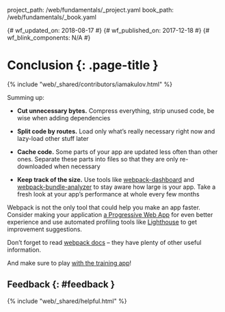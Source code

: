 project_path: /web/fundamentals/_project.yaml book_path: /web/fundamentals/_book.yaml

{# wf_updated_on: 2018-08-17 #} {# wf_published_on: 2017-12-18 #} {# wf_blink_components: N/A #}

# Conclusion {: .page-title }

{% include "web/_shared/contributors/iamakulov.html" %}

Summing up:

* **Cut unnecessary bytes.** Compress everything, strip unused code, be wise when adding dependencies

* **Split code by routes.** Load only what’s really necessary right now and lazy-load other stuff later

* **Cache code.** Some parts of your app are updated less often than other ones. Separate these parts into files so that they are only re-downloaded when necessary

* **Keep track of the size.** Use tools like [webpack-dashboard](https://github.com/FormidableLabs/webpack-dashboard/) and [webpack-bundle-analyzer](https://github.com/webpack-contrib/webpack-bundle-analyzer) to stay aware how large is your app. Take a fresh look at your app’s performance at whole every few months

Webpack is not the only tool that could help you make an app faster. Consider making your application [a Progressive Web App](/web/progressive-web-apps/) for even better experience and use automated profiling tools like [Lighthouse](/web/tools/lighthouse/) to get improvement suggestions.

Don’t forget to read [webpack docs](https://webpack.js.org/guides/) – they have plenty of other useful information.

And make sure to play [with the training app](https://github.com/GoogleChromeLabs/webpack-training-project)!

## Feedback {: #feedback }

{% include "web/_shared/helpful.html" %}